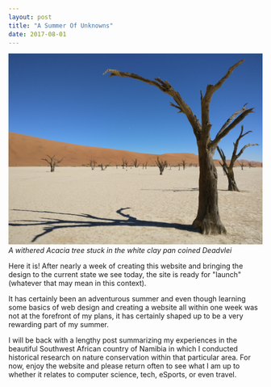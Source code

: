 ```yaml
---
layout: post
title: "A Summer Of Unknowns"
date: 2017-08-01
---
```

![]( /blog/Deadvlei.jpg )*A withered Acacia tree stuck in the white clay pan coined Deadvlei*

Here it is! After nearly a week of creating this website and bringing the design to the current state we see today, the site is ready for "launch" (whatever that may mean in this context).

It has certainly been an adventurous summer and even though learning some basics of web design and creating a website all within one week was not at the forefront of my plans, it has certainly shaped up to be a very rewarding part of my summer.

I will be back with a lengthy post summarizing my experiences in the beautiful Southwest African country of Namibia in which I conducted historical research on nature conservation within that particular area. For now, enjoy the website and please return often to see what I am up to whether it relates to computer science, tech, eSports, or even travel.
